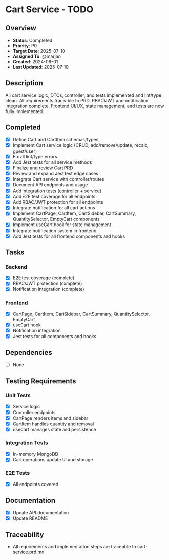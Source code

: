 # Cart Service - TODO

## Overview
- **Status**: Completed
- **Priority**: P0
- **Target Date**: 2025-07-10
- **Assigned To**: @marjan
- **Created**: 2024-06-01
- **Last Updated**: 2025-07-10

## Description
All cart service logic, DTOs, controller, and tests implemented and lint/type clean. All requirements traceable to PRD. RBAC/JWT and notification integration complete. Frontend UI/UX, state management, and tests are now fully implemented.

## Completed
- [x] Define Cart and CartItem schemas/types
- [x] Implement Cart service logic (CRUD, add/remove/update, recalc, guest/user)
- [x] Fix all lint/type errors
- [x] Add Jest tests for all service methods
- [x] Finalize and review Cart PRD
- [x] Review and expand Jest test edge cases
- [x] Integrate Cart service with controller/routes
- [x] Document API endpoints and usage
- [x] Add integration tests (controller + service)
- [x] Add E2E test coverage for all endpoints
- [x] Add RBAC/JWT protection for all endpoints
- [x] Integrate notification for all cart actions
- [x] Implement CartPage, CartItem, CartSidebar, CartSummary, QuantitySelector, EmptyCart components
- [x] Implement useCart hook for state management
- [x] Integrate notification system in frontend
- [x] Add Jest tests for all frontend components and hooks

## Tasks
### Backend
- [x] E2E test coverage (complete)
- [x] RBAC/JWT protection (complete)
- [x] Notification integration (complete)

### Frontend
- [x] CartPage, CartItem, CartSidebar, CartSummary, QuantitySelector, EmptyCart
- [x] useCart hook
- [x] Notification integration
- [x] Jest tests for all components and hooks

## Dependencies
- [ ] None

## Testing Requirements
### Unit Tests
- [x] Service logic
- [x] Controller endpoints
- [x] CartPage renders items and sidebar
- [x] CartItem handles quantity and removal
- [x] useCart manages state and persistence
### Integration Tests
- [x] In-memory MongoDB
- [x] Cart operations update UI and storage
### E2E Tests
- [x] All endpoints covered

## Documentation
- [x] Update API documentation
- [x] Update README

## Traceability
- All requirements and implementation steps are traceable to cart-service.prd.md
